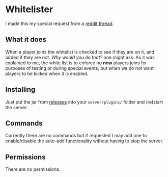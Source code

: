 # Whitelister

I made this my special request from a [reddit thread](https://www.reddit.com/r/admincraft/comments/gpvruh/free_plugin_creation/frp1hwp?utm_source=share&utm_medium=web2x). 

## What it does

When a player joins the whitelist is checked to see if they are on it, and added if they are not.
*Why would you do that?* one might ask. 
As it was explained to me, the white list is to enforce no **new** players joins for purposes of testing or during special events, but when we do not want players to be kicked when it is enabled.

## Installing

Just put the jar from [releases](https://github.com/Magnum97/Whitelister/releases) into your `server/plugins/` folder and (re)start the server. 

## Commands

Currently there are no commands but if requested I may add one to enable/disable the auto-add functionality without having to stop the server.

## Permissions

There are no permissions.
